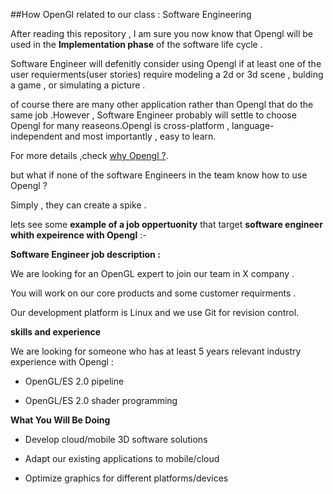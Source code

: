 
##How OpenGl related to our class : Software Engineering


After reading this repository , I am sure you now know that Opengl will be used in the **Implementation phase** of the software life cycle .

Software Engineer will defenitly consider  using Opengl if at least one of the user requierments(user stories) require modeling a 2d or 3d scene , bulding a game , or simulating a picture .

of course there are many other application rather than Opengl that do the same job .However , Software Engineer probably will settle to choose Opengl for many reaseons.Opengl is cross-platform , language-independent and most importantly , easy to learn.

For more details ,check [why Opengl ?](https://github.com/Afnan-Aldhahri/OpenGl/blob/master/Resources/Why%20OpenGl%3F.md).


but what if none of the software Engineers in the team know how to use Opengl ?

Simply , they can create a spike .

lets see some **example of a job oppertuonity** that target **software engineer whith expeirence with Opengl** :-

**Software Engineer job description :**

We are looking for an OpenGL expert to join our team in X company .

You will work on our core products and some customer requirments .

Our development platform is Linux and we use Git for revision control.

**skills and experience**

We are looking for someone who has at least 5 years relevant industry experience with Opengl :

* OpenGL/ES 2.0 pipeline

* OpenGL/ES 2.0 shader programming

**What You Will Be Doing**

- Develop cloud/mobile 3D software solutions

- Adapt our existing applications to mobile/cloud

- Optimize graphics for different platforms/devices



